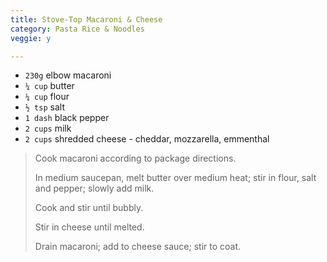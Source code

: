 ```yaml
---
title: Stove-Top Macaroni & Cheese 
category: Pasta Rice & Noodles
veggie: y

--- 
```

* `230g` elbow macaroni
* `¼ cup` butter
* `¼ cup` flour
* `½ tsp` salt
* `1 dash` black pepper
* `2 cups` milk
* `2 cups` shredded cheese - cheddar, mozzarella, emmenthal
 
> Cook macaroni according to package directions.
>
> In medium saucepan, melt butter over medium heat; stir in flour, salt and pepper; slowly add milk.
>
> Cook and stir until bubbly.
>
> Stir in cheese until melted.
>
> Drain macaroni; add to cheese sauce; stir to coat.